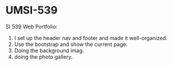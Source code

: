 # UMSI-539

SI 539 Web Portfolio:</br>
1. I set up the header nav and footer and made it well-organized.</br>
2. Use the bootstrap and show the current page.</br>
3. Doing the background imag.</br>
4. doing the photo gallery.</br>


